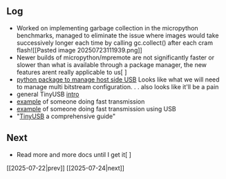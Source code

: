 ## Log
- Worked on implementing garbage collection in the micropython benchmarks, managed to eliminate the issue where images would take successively longer each time by calling gc.collect() after each cram flash![[Pasted image 20250723111939.png]]
- Newer builds of micropython/mpremote  are not significantly faster or slower than what is available through a package manager, the new features arent really applicable to us[ ]
- [python package to manage host side USB](https://github.com/pyusb/pyusb/tree/master) Looks like what we will need to manage multi bitstream configuration. . . also looks like it'll be a pain
- general TinyUSB [intro](https://www.pschatzmann.ch/home/2021/02/19/tinyusb-a-simple-tutorial/)
- [example](https://stackoverflow.com/questions/77920558/how-to-get-fast-data-transmission-from-pi-4-to-pi-pico-via-usb) of someone doing fast transmission
- [example](https://github.com/carterturn/pico_fast_serial) of someone doing fast transmission using USB 
- "[TinyUSB](https://dotcommagazine.com/2023/07/tinyusb-a-comprehensive-guide/) a comprehensive guide"
## Next
- Read more and more docs until I get it[ ]

[[2025-07-22|prev]] [[2025-07-24|next]]
